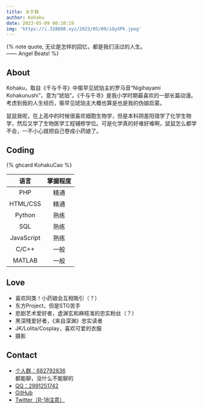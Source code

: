 ```yaml
---
title: 关于我
author: Kohaku
date: 2023-05-09 00:10:19
img: 'https://i.328888.xyz/2023/05/09/iQyXPk.jpeg'
---
```


{% note quote, 无论是怎样的回忆，都是我们活过的人生。<br>
—— Angel Beats! %}

## About

Kohaku，取自《千与千寻》中赈早见琥珀主的罗马音“Nigihayami Kohakunushi”，意为“琥珀”。《千与千寻》是我小学时期最喜欢的一部长篇动漫。考虑到我的人生经历，赈早见琥珀主大概也算是也是我的伪娘启蒙。

鼠鼠我呢，在上高中的时候很喜欢细胞生物学，但是本科阴差阳错学了化学生物学，然后又学了生物医学工程辅修学位。可是化学真的好难好难啊，鼠鼠怎么都学不会，一不小心就把自己卷成小药娘了。

## Coding

{% ghcard KohakuCao %}

| 语言  | 掌握程度 |
|:---:|:----:|
| PHP |  精通  |
| HTML/CSS |  精通  |
| Python |  熟练  |
| SQL |  熟练  |
| JavaScript |  熟练  |
| C/C++ |  一般  |
| MATLAB |  一般  |

## Love

- 喜欢同类！小药娘会互相吸引（？）
- 东方Project，但是STG苦手
- 悲剧艺术爱好者，虚渊玄和麻枝准的忠实粉丝（？）
- 黑深残爱好者，《来自深渊》忠实读者
- JK/Lolita/Cosplay，喜欢可爱的衣服
- 摄影

## Contact

- [个人群：682792836](https://qm.qq.com/cgi-bin/qm/qr?k=qpknXhzKKZhLG_ipDHsadezAcsYg75mD&jump_from=webapi&authKey=e5kQKsHy0iQ/ITLzAwCCFsXbs4Gxgt5+NkrN7lx7I1J9QB8D1hSL/4ShNjZL9NlS)<br>都能聊，没什么不能聊的
- [QQ：2991251742](http://wpa.qq.com/msgrd?v=3&uin=2991251742&site=qq&menu=yes)
- [GitHub](https://github.com/KohakuCao)
- [Twitter（R-18注意）](https://twitter.com/kitsune6324)
